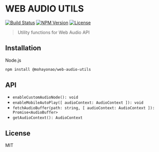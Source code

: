 # WEB AUDIO UTILS
[![Build Status](http://img.shields.io/travis/mohayonao/web-audio-utils.svg?style=flat-square)](https://travis-ci.org/mohayonao/web-audio-utils)
[![NPM Version](http://img.shields.io/npm/v/@mohayonao/web-audio-utils.svg?style=flat-square)](https://www.npmjs.org/package/@mohayonao/web-audio-utils)
[![License](http://img.shields.io/badge/license-MIT-brightgreen.svg?style=flat-square)](http://mohayonao.mit-license.org/)

> Utility functions for Web Audio API

## Installation

Node.js

```sh
npm install @mohayonao/web-audio-utils
```

## API

- `enableCustomAudioNode(): void`
- `enableMobileAutoPlay([ audioContext: AudioContext ]): void`
- `fetchAudioBuffer(path: string, [ audioContext: AudioContext ]): Promise<AudioBuffer>`
- `getAudioContext(): AudioContext`

## License
MIT

